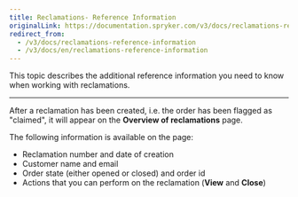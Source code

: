 ```yaml
---
title: Reclamations- Reference Information
originalLink: https://documentation.spryker.com/v3/docs/reclamations-reference-information
redirect_from:
  - /v3/docs/reclamations-reference-information
  - /v3/docs/en/reclamations-reference-information
---
```


This topic describes the additional reference information you need to know when working with reclamations.
***

After a reclamation has been created, i.e. the order has been flagged as "claimed", it will appear on the **Overview of reclamations** page. 

The following information is available on the page:
* Reclamation number and date of creation
* Customer name and email
* Order state (either opened or closed) and order id
* Actions that you can perform on the reclamation (**View** and **Close**)
